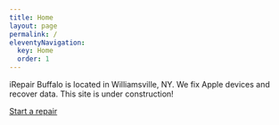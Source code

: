 ```yaml
---
title: Home
layout: page
permalink: /
eleventyNavigation:
  key: Home
  order: 1
---
```


iRepair Buffalo is located in Williamsville, NY. We fix Apple devices and recover data. This site is under construction!

[Start a repair](/start)

